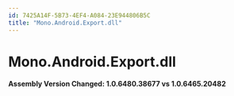 ```yaml
---
id: 7425A14F-5B73-4EF4-A084-23E944806B5C
title: "Mono.Android.Export.dll"
---
```


# Mono.Android.Export.dll

#### Assembly Version Changed: 1.0.6480.38677 vs 1.0.6465.20482
